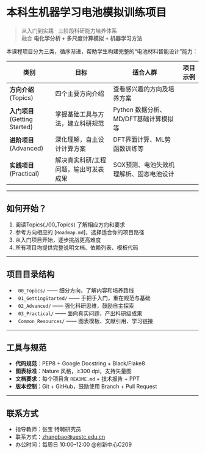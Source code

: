 # 本科生机器学习电池模拟训练项目

> 从入门到实践 · 三阶段科研能力培养体系  
> 融合 **电化学分析 + 多尺度计算模拟 + 机器学习方法**

本课程项目分为三类，循序渐进，帮助学生构建完整的“电池材料智能设计”能力：

| 类别 | 目标 | 适合人群 | 项目示例 |
|------|------|----------|----------|
| **方向介绍**<br>(Topics) | 四个主要方向介绍 | 查看感兴趣的方向及培养方案 |
| **入门项目**<br>(Getting Started) | 掌握基础工具与方法，建立科研规范 | Python 数据分析、MD/DFT基础计算模拟等 |
| **进阶项目**<br>(Advanced) | 深化理解，自主设计计算方案 | DFT界面计算、ML势函数训练等 |
| **实践项目**<br>(Practical) | 解决真实科研/工程问题，输出可发表成果 | SOX预测、电池失效机理解析、固态电池设计 |

---

##  如何开始？

1. 阅读Topics(./00_Topics) 了解相应方向和要求
2. 参考方向相应的  [`Roadmap.md`]，选择适合你的项目路径
3. 从入门项目开始，逐步挑战更高难度
4. 所有项目均提供完整说明文档、依赖列表、模板代码

---

##  项目目录结构

- ` 00_Topics/` —— 细分方向，了解内容和培养路线
- ` 01_GettingStarted/` —— 手把手入门，重在规范与基础
- ` 02_Advanced/` —— 强化科研思维，鼓励自主探索
- ` 03_Practical/` —— 面向真实问题，产出科研级成果
- ` Common_Resources/` —— 图表模板、文献引用、学习链接

---

##  工具与规范

- **代码规范**：PEP8 + Google Docstring + Black/Flake8
- **图表标准**：Nature 风格，≥300 dpi，支持矢量图
- **文档要求**：每个项目含 `README.md` + 技术报告 + PPT
- **版本控制**：Git + GitHub，鼓励使用 Branch + Pull Request

---

## 联系方式

- 指导教师：张宝 特聘研究员
- 联系方式：zhangbao@uestc.edu.cn
- 办公时间：每周日 10:00–12:00 @创新中心C209
